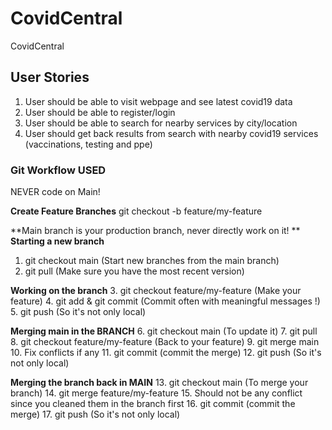 # CovidCentral
CovidCentral

## User Stories
1. User should be able to visit webpage and see latest covid19 data
2. User should be able to register/login 
3. User should be able to search for nearby services by city/location
4. User should get back results from search with nearby covid19 services (vaccinations, testing and ppe)

### Git Workflow USED
NEVER code on Main!

**Create Feature Branches** 
git checkout -b feature/my-feature

**Main branch is your production branch, never directly work on it!
**
**Starting a new branch**
1. git checkout main (Start new branches from the main branch)
2. git pull (Make sure you have the most recent version)

**Working on the branch** 
3. git checkout feature/my-feature (Make your feature) 
4. git add & git commit (Commit often with meaningful messages !) 
5. git push (So it's not only local)

**Merging main in the BRANCH**
6. git checkout main (To update it)
7. git pull 
8. git checkout feature/my-feature (Back to your feature) 
9. git merge main 
10. Fix conflicts if any 
11. git commit (commit the merge) 
12. git push (So it's not only local)

**Merging the branch back in MAIN** 
13. git checkout main (To merge your branch) 
14. git merge feature/my-feature 
15. Should not be any conflict since you cleaned them in the branch first 
16. git commit (commit the merge) 
17. git push (So it's not only local)
